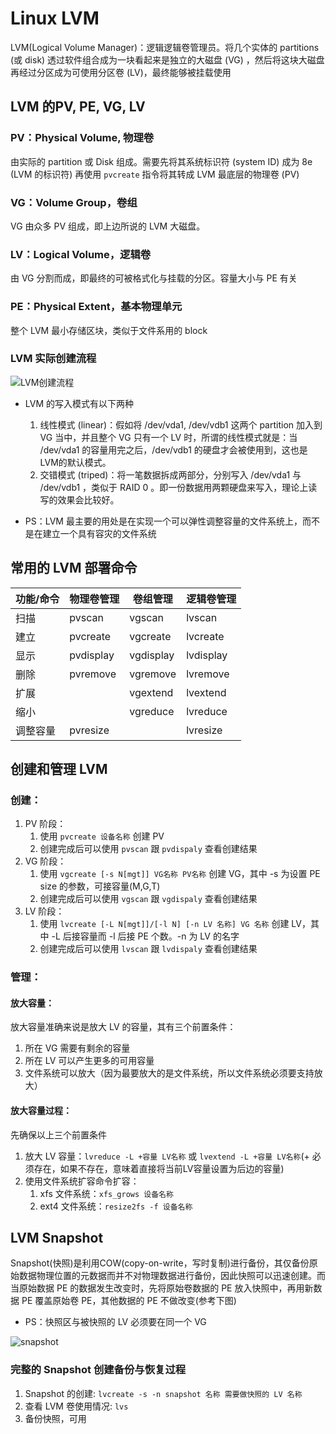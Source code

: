 # Linux LVM
LVM(Logical Volume Manager)：逻辑逻辑卷管理员。将几个实体的 partitions (或 disk) 透过软件组合成为一块看起来是独立的大磁盘 (VG) ，然后将这块大磁盘再经过分区成为可使用分区卷 (LV)，最终能够被挂载使用

## LVM 的PV, PE, VG, LV
### PV：Physical Volume, 物理卷
由实际的 partition 或 Disk 组成。需要先将其系统标识符 (system ID) 成为 8e (LVM 的标识符) 再使用 `pvcreate` 指令将其转成 LVM 最底层的物理卷 (PV)

### VG：Volume Group，卷组
VG 由众多 PV 组成，即上边所说的 LVM 大磁盘。

### LV：Logical Volume，逻辑卷
由 VG 分割而成，即最终的可被格式化与挂载的分区。容量大小与 PE 有关

### PE：Physical Extent，基本物理单元
整个 LVM 最小存储区块，类似于文件系用的 block 

### LVM 实际创建流程
![LVM创建流程](https://linux.vbird.org/linux_basic/centos7/0420quota/centos7_lvm.jpg)

* LVM 的写入模式有以下两种
  1. 线性模式 (linear)：假如将 /dev/vda1, /dev/vdb1 这两个 partition 加入到 VG 当中，并且整个 VG 只有一个 LV 时，所谓的线性模式就是：当 /dev/vda1 的容量用完之后，/dev/vdb1 的硬盘才会被使用到，这也是LVM的默认模式。
  2. 交错模式 (triped)：将一笔数据拆成两部分，分别写入 /dev/vda1 与 /dev/vdb1 ，类似于 RAID 0 。即一份数据用两颗硬盘来写入，理论上读写的效果会比较好。

* PS：LVM 最主要的用处是在实现一个可以弹性调整容量的文件系统上，而不是在建立一个具有容灾的文件系统

## 常用的 LVM 部署命令
|功能/命令|物理卷管理|卷组管理|逻辑卷管理|
|-|-|-|-|
|扫描|pvscan|vgscan|lvscan|
|建立|pvcreate|vgcreate|lvcreate|
|显示|pvdisplay|vgdisplay|lvdisplay|
|删除|pvremove|vgremove|lvremove|
|扩展||vgextend|lvextend|
|缩小||vgreduce|lvreduce|
|调整容量|pvresize||lvresize|

## 创建和管理 LVM
### 创建：
1. PV 阶段：
   1. 使用 `pvcreate 设备名称` 创建 PV
   2. 创建完成后可以使用 `pvscan` 跟 `pvdispaly` 查看创建结果
2. VG 阶段：
   1. 使用 `vgcreate [-s N[mgt]] VG名称 PV名称` 创建 VG，其中 -s 为设置 PE size 的参数，可接容量(M,G,T)
   2. 创建完成后可以使用 `vgscan` 跟 `vgdispaly` 查看创建结果
3. LV 阶段：
   1. 使用 `lvcreate [-L N[mgt]]/[-l N] [-n LV 名称] VG 名称` 创建 LV，其中 -L 后接容量而 -l 后接 PE 个数。-n 为 LV 的名字
   2. 创建完成后可以使用 `lvscan` 跟 `lvdispaly` 查看创建结果

### 管理：
#### 放大容量：
放大容量准确来说是放大 LV 的容量，其有三个前置条件：
1. 所在 VG 需要有剩余的容量
2. 所在 LV 可以产生更多的可用容量
3. 文件系统可以放大（因为最要放大的是文件系统，所以文件系统必须要支持放大）
#### 放大容量过程：
先确保以上三个前置条件
1. 放大 LV 容量：`lvreduce -L +容量 LV名称` 或 `lvextend -L +容量 LV名称`(+ 必须存在，如果不存在，意味着直接将当前LV容量设置为后边的容量)
2. 使用文件系统扩容命令扩容：
   1. xfs 文件系统：`xfs_grows 设备名称`
   2. ext4 文件系统：`resize2fs -f 设备名称`

## LVM Snapshot
Snapshot(快照)是利用COW(copy-on-write，写时复制)进行备份，其仅备份原始数据物理位置的元数据而并不对物理数据进行备份，因此快照可以迅速创建。而当原始数据 PE 的数据发生改变时，先将原始卷数据的 PE 放入快照中，再用新数据 PE 覆盖原始卷 PE，其他数据的 PE 不做改变(参考下图)
* PS：快照区与被快照的 LV 必须要在同一个 VG

![snapshot](https://linux.vbird.org/linux_basic/centos7/0420quota//snapshot.gif)

### 完整的 Snapshot 创建备份与恢复过程
1. Snapshot 的创建: `lvcreate -s -n snapshot 名称 需要做快照的 LV 名称`
2. 查看 LVM 卷使用情况: `lvs`
3. 备份快照，可用